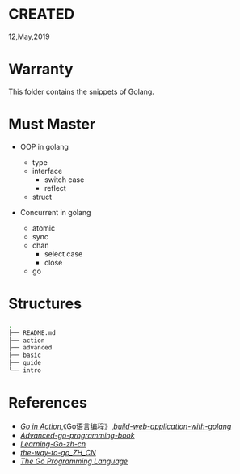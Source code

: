 # CREATED
12,May,2019

# Warranty
This folder contains the snippets of Golang.

# Must Master
- OOP in golang
    - type
    - interface
        - switch case
        - reflect
    - struct

- Concurrent in golang
    - atomic
    - sync
    - chan
        - select case
        - close
    - go

# Structures
```sh
.
├── README.md
├── action
├── advanced
├── basic
├── guide
└── intro
```

# References
- [_Go in Action_](https://book.douban.com/subject/27015617/),《Go语言编程》,[_build-web-application-with-golang_](https://github.com/astaxie/build-web-application-with-golang)
- [_Advanced-go-programming-book_](https://www.gitbook.com/book/chai2010/advanced-go-programming-book/)
- [_Learning-Go-zh-cn_](https://github.com/mikespook/Learning-Go-zh-cn)
- [_the-way-to-go_ZH_CN_](https://github.com/Unknwon/the-way-to-go_ZH_CN)
- [_The Go Programming Language_](http://www.gopl.io/)
